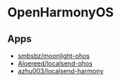 # OpenHarmonyOS

## Apps

- [smbsbz/moonlight-ohos](https://gitee.com/smdsbz/moonlight-ohos)
- [Aloereed/localsend-ohos](https://github.com/Aloereed/localsend-ohos)
- [azhu003/localsend-harmony](https://github.com/azhu003/localsend-harmony)
